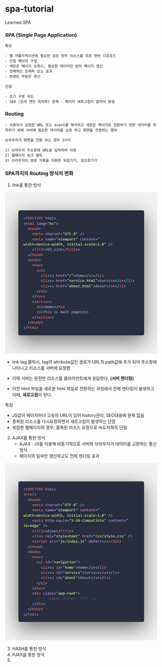 # spa-tutorial

Learned SPA

### SPA (Single Page Application)

    특징

    - 웹 어플리케이션에 필요한 모든 정적 리소스를 최초 한번 다운로드
    - 단일 페이지 구성
    - 새로운 페이지 요청시, 필요한 데이터만 받아 페이지 갱신
    - 전체적인 트래픽 감소 효과
    - 변경된 부분만 갱신

    단점

    - 초기 구동 속도
    - SEO (검색 엔진 최적화) 문제 - 페이지 새로고침이 없어서 발생

### Routing

    - 사용자가 요청한 URL 또는 event를 해석하고 새로운 페이지로 전환하기 위한 데이터를 취득하기 위해 서버에 필요한 데이터를 요청 하고 화면을 전환하는 행위

    브라우저가 화면을 전환 하는 경우 3가지

    1) 브라우저 주소창에 URL을 입력하여 이동
    2) 웹페이지 링크 클릭
    3) 브라우저의 방문 기록을 이용한 뒤로가기, 앞으로가기

### SPA까지의 Routing 방식의 변화

1. link를 통한 방식

![link_code](images/link_code.png)

- link tag 클릭시, tag의 attribute값인 경로가 URL의 path값에 추가 되어 주소창에 나타나고 리소스를 서버에 요청함

- 이때 서버는 완전한 리소스를 클라이언트에게 응답한다. **(서버 렌더링)**

- 이전 html 파일을 새로운 html 파일로 전환하는 과정에서 전체 렌더링이 발생하고 이때, **새로고침**이 된다.

특징

- JS없이 페이지마다 고유의 URL이 있어 history관리, SEO대응에 문제 없음
- 중복된 리소스를 다시요청하면서 새로고침이 발생하는 단점
- 복잡한 웹페이지의 경우, 중복된 리소스 요청으로 속도저하의 단점

2. AJAX를 통한 방식
   - AJAX : JS를 이용해 비동기적으로 서버와 브라우저가 데이터를 교환하는 통신방식
   - 페이지의 일부만 갱신하고도 전체 렌더링 효과

![ajax_index](images/ajax_index.png)

3. HASH를 통한 방식
4. PJAX를 통한 방식
5.
